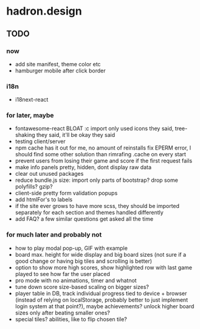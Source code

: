 # hadron.design

## TODO
### now
- add site manifest, theme color etc 
- hamburger mobile after click border

### i18n
- i18next-react

### for later, maybe
- fontawesome-react BLOAT :c import only used icons they said, tree-shaking they said, it'll be okay they said
- testing client/server
- npm cache has it out for me, no amount of reinstalls fix EPERM error, I should find some other solution than rimrafing .cache on every start
- prevent users from losing their game and score if the first request fails
- make info panels pretty, hidden, dont display raw data
- clear out unused packages
- reduce bundle.js size: import only parts of bootstrap? drop some polyfills? gzip?
- client-side pretty form validation popups
- add htmlFor's to labels
- if the site ever grows to have more scss, they should be imported separately for each section and themes handled differently
- add FAQ? a few similar questions get asked all the time

### for much later and probably not
- how to play modal pop-up, GIF with example
- board max. height for wide display and big board sizes (not sure if a good change or having big tiles and scrolling is better)
- option to show more high scores, show highlighted row with last game played to see how far the user placed
- pro mode with no animations, timer and whatnot
- tune down score size-based scaling on bigger sizes?
- player table in DB, track individual progress tied to device + browser (instead of relying on localStorage, probably better to just implement login system at that point?), maybe achievements? unlock higher board sizes only after beating smaller ones?
- special tiles? abilities, like to flip chosen tile?